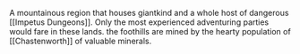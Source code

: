 A mountainous region that houses giantkind and a whole host of dangerous [[Impetus Dungeons]]. Only the most experienced adventuring parties would fare in these lands. the foothills are mined by the hearty population of [[Chastenworth]] of valuable minerals. 